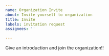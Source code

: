 ```yaml
---
name: Organization Invite
about: Invite yourself to organization
title: Invite
labels: invitation request
assignees: ''

---
```


Give an introduction and join the organization!!
